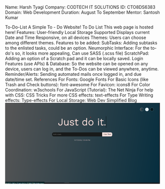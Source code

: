 Name: Harsh Tyagi
Company: CODTECH IT SOLUTIONS
ID: CTO8DS6383
Domain: Web Development
Duration: August To September
Mentor: Santosh Kumar

To-Do-List
A Simple To - Do Website!
To Do List
This web page is hosted here!
Features:
User-friendly
Local Storage Supported
Displays current Date and Time
Responsive, on all devices
Themes: Users can choose among different themes.
Features to be added:
SubTasks: Adding subtasks to the enlisted tasks, could be an option.
Neumorphic Interface: For the to-do's so, it looks more appealing, Can use SASS (.scss file)
ScratchPad: Adding an option of a Scratch pad and it can be locally saved.
Login Features (use APIs) & Database: So the website can be opened on any device, users can log in, and the To-Dos can be viewed anywhere, anytime.
Reminder/Alerts: Sending automated mails once logged in, and due date/time set.
References
For Fonts: Google Fonts
For Basic Icons (like Trash and Check buttons): font-awesome
For Favicon: icons8
For Color Coordination: w3schools
For JavaScript (Tutorial): The Net Ninja
For help with CSS: CSS Tricks
For more CSS effects: text-effects
For Type Writing effects: Type-effects
For Local Storage: Web Dev Simplified Blog
![image aalt](https://raw.githubusercontent.com/harshtyagii1/CODTECH-INTERNSHIP-TASK-2/13b4a17c041c3e487036f9a35ade3f35daa81d33/Screenshot%202024-10-07%20221211.png)
